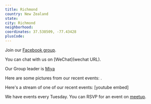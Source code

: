 ```yaml
---
title: Richmond
country: New Zealand
state: 
city: Richmond
neighborhood: 
coordinates: 37.538509, -77.43428
plusCode:
---
```

Join our [Facebook group](https://www.facebook.com/groups/free.code.camp.richmond).

You can chat with us on [WeChat](wechat URL).

Our Group leader is [Miya](freecodecamp.org/miya)

Here are some pictures from our recent events:
![]().

Here's a stream of one of our recent events:
[youtube embed]

We have events every Tuesday. You can RSVP for an event on [meetup](meetupurl).
